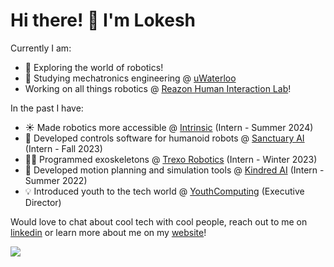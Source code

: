 # Hi there! 👋 I'm Lokesh

<!--
**1lokeshpatel/1lokeshpatel** is a ✨ _special_ ✨ repository because its `README.md` (this file) appears on your GitHub profile.

Here are some ideas to get you started:
-->
Currently I am:
- 🔭 Exploring the world of robotics!
- 🌱 Studying mechatronics engineering @ [uWaterloo](https://uwaterloo.ca/)
- Working on all things robotics @ [Reazon Human Interaction Lab](https://research.reazon.jp/)!

In the past I have:
- ☀️ Made robotics more accessible @ [Intrinsic](https://www.intrinsic.ai/) (Intern - Summer 2024)
- 🤖 Developed controls software for humanoid robots @ [Sanctuary AI](https://sanctuary.ai/) (Intern - Fall 2023)
- 🚶🏽 Programmed exoskeletons @ [Trexo Robotics](https://trexorobotics.com/) (Intern - Winter 2023)
- 🦾 Developed motion planning and simulation tools @ [Kindred AI](https://www.kindred.ai/) (Intern - Summer 2022)
- 💡 Introduced youth to the tech world @ [YouthComputing](https://youthcomputing.ca/) (Executive Director)

Would love to chat about cool tech with cool people, reach out to me on [linkedin](https://www.linkedin.com/in/1lokeshpatel/) or learn more about me on my [website](https://www.lokeshpatel.ca/)!

![](https://komarev.com/ghpvc/?username=1lokeshpatel&color=blue)</h1> 

